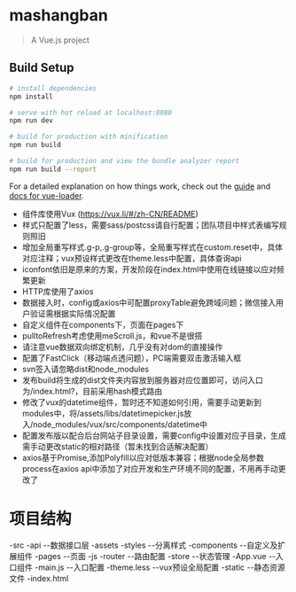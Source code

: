 # mashangban

> A Vue.js project

## Build Setup

``` bash
# install dependencies
npm install

# serve with hot reload at localhost:8080
npm run dev

# build for production with minification
npm run build

# build for production and view the bundle analyzer report
npm run build --report
```

For a detailed explanation on how things work, check out the [guide](http://vuejs-templates.github.io/webpack/) and [docs for vue-loader](http://vuejs.github.io/vue-loader).

- 组件库使用Vux (https://vux.li/#/zh-CN/README)
- 样式只配置了less，需要sass/postcss请自行配置；团队项目中样式表编写规则照旧
- 增加全局重写样式.g-p,.g-group等，全局重写样式在custom.reset中，具体对应注释；vux预设样式更改在theme.less中配置，具体查询api
- iconfont依旧是原来的方案，开发阶段在index.html中使用在线链接以应对频繁更新
- HTTP库使用了axios
- 数据接入时，config或axios中可配置proxyTable避免跨域问题；微信接入用户验证需根据实际情况配置
- 自定义组件在components下，页面在pages下
- pulltoRefresh考虑使用meScroll.js，和vue不是很搭
- 请注意vue数据双向绑定机制，几乎没有对dom的直接操作
- 配置了FastClick（移动端点透问题），PC端需要双击激活输入框
- svn签入请忽略dist和node_modules
- 发布build将生成的dist文件夹内容放到服务器对应位置即可，访问入口为/index.html?，目前采用hash模式路由
- 修改了vux的datetime组件，暂时还不知道如何引用，需要手动更新到modules中，将/assets/libs/datetimepicker.js放入/node_modules/vux/src/components/datetime中
- 配置发布版以配合后台网站子目录设置，需要config中设置对应子目录，生成需手动更改static的相对路径（暂未找到合适解决配置）
- axios基于Promise,添加Polyfill以应对低版本兼容；根据node全局参数process在axios api中添加了对应开发和生产环境不同的配置，不用再手动更改了


# 项目结构
-src
 -api			--数据接口层
 -assets
  -styles 		--分离样式
 -components 	--自定义及扩展组件
 -pages			--页面
 -js
 -router		--路由配置
 -store			--状态管理
 -App.vue		--入口组件
 -main.js		--入口配置
 -theme.less	--vux预设全局配置
-static 		--静态资源文件
-index.html
